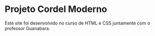 # Projeto Cordel Moderno

Este site foi desenvolvido no curso de HTML e CSS juntamente com o professor Guanabara.
